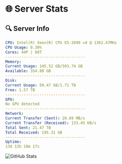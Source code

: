 # 🌐 Server Stats
## 🔍 Server Info
```yaml
CPU: Intel(R) Xeon(R) CPU E5-2699 v4 @ 1362.47MHz
CPU Usage: 0.30%
Cores: 44P | 88T
-----------------------------------
Memory:
Current Usage: 145.52 GB/503.74 GB
Available: 354.80 GB
-----------------------------------
Disk:
Current Usage: 59.47 GB/1.71 TB
Free: 1.57 TB
-----------------------------------
GPU:
No GPU detected
-----------------------------------
Network:
Current Transfer (Sent): 20.69 MB/s
Current Transfer (Received): 133.45 KB/s
Total Sent: 21.47 TB
Total Received: 195.31 GB
-----------------------------------
Uptime:
13d 13h 10m 17s
```
![GitHub Stats](https://img.shields.io/badge/Updated-2025-03-21_10:33:06-blue)